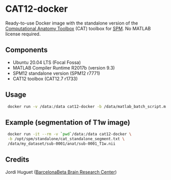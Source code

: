 CAT12-docker
============
Ready-to-use Docker image with the standalone version of the
[Computational Anatomy Toolbox](http://www.neuro.uni-jena.de/cat/) (CAT) toolbox
for [SPM](https://www.fil.ion.ucl.ac.uk/spm/). No MATLAB license required.

Components
----------
* Ubuntu 20.04 LTS (Focal Fossa)
* MATLAB Compiler Runtime R2017b (version 9.3)
* SPM12 standalone version (SPM12 r7771)
* CAT12 toolbox (CAT12.7 r1733)

Usage
-----
```bash
 docker run -v /data:/data cat12-docker -b /data/matlab_batch_script.m /data/img.nii
```

Example (segmentation of T1w image)
-----
```bash
 docker run -it --rm -v `pwd`/data:/data cat12-docker \
 -b /opt/spm/standalone/cat_standalone_segment.txt \
 /data/my_dataset/sub-0001/anat/sub-0001_T1w.nii
```

Credits
-------
Jordi Huguet ([BarcelonaBeta Brain Research Center](http://barcelonabeta.org))
